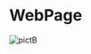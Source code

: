 # WebPage
![pictB](https://github.com/shadz07/task3/assets/139017133/47d00201-3c73-4d93-b762-5bdaf3a80724)
